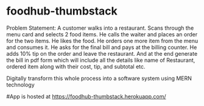 # foodhub-thumbstack
Problem Statement: 
A customer walks into a restaurant. Scans through the menu card and selects 2 food items.
He calls the waiter and places an order for the two items.
He likes the food.
He orders one more item from the menu and consumes it.
He asks for the final bill and pays at the billing counter.
He adds 10% tip on the order and leave the restaurant.
And at the end generate the bill in pdf form which will include all the details like name of Restaurant, ordered item along with their cost, tip, and subtotal etc.

Digitally transform this whole process into a software system using MERN technology

#App is hosted at
https://foodhub-thumbstack.herokuapp.com/

